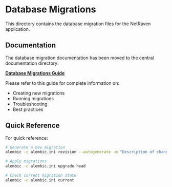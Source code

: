 # Database Migrations

This directory contains the database migration files for the NetRaven application.

## Documentation

The database migration documentation has been moved to the central documentation directory:

**[Database Migrations Guide](../../../docs/reference/database-migrations.md)**

Please refer to this guide for complete information on:
- Creating new migrations
- Running migrations
- Troubleshooting
- Best practices

## Quick Reference

For quick reference:

```bash
# Generate a new migration
alembic -c alembic.ini revision --autogenerate -m "Description of changes"

# Apply migrations
alembic -c alembic.ini upgrade head

# Check current migration state
alembic -c alembic.ini current
``` 